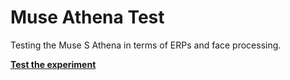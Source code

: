 # Muse Athena Test
Testing the Muse S Athena in terms of ERPs and face processing.

[**Test the experiment**](https://oliveracollins.github.io/muse-athena-test/)
